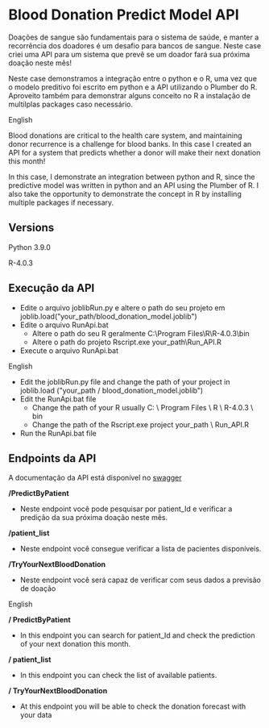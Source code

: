 # Blood Donation Predict Model API

Doações de sangue são fundamentais para o sistema de saúde, e manter a recorrência dos doadores é um desafio para bancos de sangue. Neste case criei uma API para um sistema que prevê se um doador fará sua próxima doação neste mês!

Neste case demonstramos a integração entre o python e o R, uma vez que o modelo preditivo foi escrito em python e a API utilizando o Plumber do R. Aproveito também para demonstrar alguns conceito no R a instalação de multilplas packages caso necessário.

English

Blood donations are critical to the health care system, and maintaining donor recurrence is a challenge for blood banks. In this case I created an API for a system that predicts whether a donor will make their next donation this month!

In this case, I demonstrate an integration between python and R, since the predictive model was written in python and an API using the Plumber of R. I also take the opportunity to demonstrate the concept in R by installing multiple packages if necessary.

## Versions
Python 3.9.0

R-4.0.3 

## Execução da API
 - Edite o arquivo joblibRun.py e altere o path do seu projeto em joblib.load("your_path/blood_donation_model.joblib")
 - Edite o arquivo RunApi.bat
    - Altere o path do seu R geralmente C:\Program Files\R\R-4.0.3\bin
    - Altere o path do projeto Rscript.exe your_path\Run_API.R
 - Execute o arquivo RunApi.bat


English
 - Edit the joblibRun.py file and change the path of your project in joblib.load ("your_path / blood_donation_model.joblib")
  - Edit the RunApi.bat file
     - Change the path of your R usually C: \ Program Files \ R \ R-4.0.3 \ bin
     - Change the path of the Rscript.exe project your_path \ Run_API.R
  - Run the RunApi.bat file

## Endpoints da API
A documentação da API está disponível no [swagger](http://127.0.0.1:8000/__docs__/)


**/PredictByPatient** 
 - Neste endpoint você pode pesquisar por patient_Id e verificar a predição da sua próxima doação neste mês.

**/patient_list** 
 - Neste endpoint você consegue verificar a lista de pacientes disponíveis.

**/TryYourNextBloodDonation** 
 - Neste endpoint você será capaz de verificar com seus dados a previsão de doação

English

**/ PredictByPatient** 
 - In this endpoint you can search for patient_Id and check the prediction of your next donation this month.

**/ patient_list** 
 - In this endpoint you can check the list of available patients.

**/ TryYourNextBloodDonation** 
 - At this endpoint you will be able to check the donation forecast with your data
